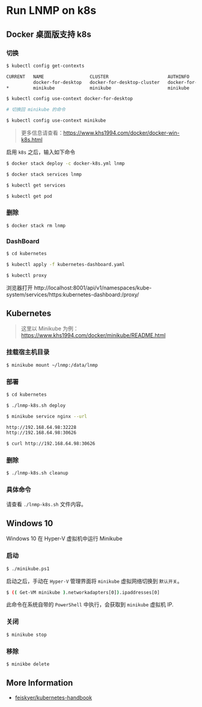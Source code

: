 # Run LNMP on k8s

## Docker 桌面版支持 k8s

### 切换

```bash
$ kubectl config get-contexts

CURRENT   NAME                 CLUSTER                      AUTHINFO             NAMESPACE
          docker-for-desktop   docker-for-desktop-cluster   docker-for-desktop
*         minikube             minikube                     minikube

$ kubectl config use-context docker-for-desktop

# 切换回 minikube 的命令

$ kubectl config use-context minikube
```

>更多信息请查看：https://www.khs1994.com/docker/docker-win-k8s.html

启用 `k8s` 之后，输入如下命令

```bash
$ docker stack deploy -c docker-k8s.yml lnmp

$ docker stack services lnmp

$ kubectl get services

$ kubectl get pod
```

### 删除

```bash
$ docker stack rm lnmp
```

### DashBoard

```bash
$ cd kubernetes

$ kubectl apply -f kubernetes-dashboard.yaml

$ kubectl proxy
```

浏览器打开 http://localhost:8001/api/v1/namespaces/kube-system/services/https:kubernetes-dashboard:/proxy/

## Kubernetes

> 这里以 Minikube 为例：https://www.khs1994.com/docker/minikube/README.html

### 挂载宿主机目录

```bash
$ minikube mount ~/lnmp:/data/lnmp
```

### 部署

```bash
$ cd kubernetes

$ ./lnmp-k8s.sh deploy

$ minikube service nginx --url

http://192.168.64.98:32228
http://192.168.64.98:30626

$ curl http://192.168.64.98:30626
```

### 删除

```bash
$ ./lnmp-k8s.sh cleanup
```

### 具体命令

请查看 `./lnmp-k8s.sh` 文件内容。

## Windows 10

Windows 10 在 Hyper-V 虚拟机中运行 Minikube

### 启动

```bash
$ ./minikube.ps1
```

启动之后，手动在 `Hyper-V` 管理界面将 `minikube` 虚拟网络切换到 `默认开关`。

```bash
$ (( Get-VM minikube ).networkadapters[0]).ipaddresses[0]
```

此命令在系统自带的 `PowerShell` 中执行，会获取到 `minikube` 虚拟机 IP.

### 关闭

```bash
$ minikube stop
```

### 移除

```bash
$ minikbe delete
```

## More Information

* [feiskyer/kubernetes-handbook](https://github.com/feiskyer/kubernetes-handbook)
